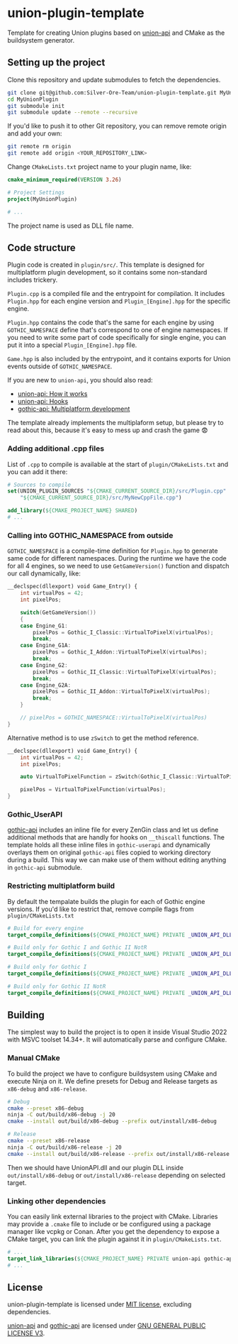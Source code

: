 ﻿# union-plugin-template

Template for creating Union plugins based on [union-api](https://gitlab.com/union-framework/union-api) and CMake as the buildsystem generator.

## Setting up the project

Clone this repository and update submodules to fetch the dependencies.

```sh
git clone git@github.com:Silver-Ore-Team/union-plugin-template.git MyUnionPlugin
cd MyUnionPlugin
git submodule init
git submodule update --remote --recursive
```

If you'd like to push it to other Git repository, you can remove remote origin and add your own:
```sh
git remote rm origin
git remote add origin <YOUR_REPOSITORY_LINK>
```

Change `CMakeLists.txt` project name to your plugin name, like:

```cmake
cmake_minimum_required(VERSION 3.26)

# Project Settings
project(MyUnionPlugin)

# ...
```

The project name is used as DLL file name.

## Code structure

Plugin code is created in `plugin/src/`.
This template is designed for multiplatform plugin development, so it contains some non-standard includes trickery. 

`Plugin.cpp` is a compiled file and the entrypoint for compilation. It includes `Plugin.hpp` for each engine version and `Plugin_[Engine].hpp` for the specific engine.

`Plugin.hpp` contains the code that's the same for each engine by using `GOTHIC_NAMESPACE` define that's correspond to one of engine namespaces.
If you need to write some part of code specifically for single engine, you can put it into a special `Plugin_[Engine].hpp` file.

`Game.hpp` is also included by the entrypoint, and it contains exports for Union events outside of `GOTHIC_NAMESPACE`. 

If you are new to `union-api`, you should also read:
* [union-api: How it works](https://gitlab.com/union-framework/union-api/-/wikis/how-it-works)
* [union-api: Hooks](https://gitlab.com/union-framework/union-api/-/wikis/Hooks)
* [gothic-api: Multiplatform development](https://gitlab.com/union-framework/gothic-api/-/wikis/Multiplatform-development)

The template already implements the multiplaform setup, but please try to read about this, because it's easy to mess up and crash the game 😨

### Adding additional .cpp files

List of `.cpp` to compile is available at the start of `plugin/CMakeLists.txt` and you can add it there:

```cmake
# Sources to compile
set(UNION_PLUGIN_SOURCES "${CMAKE_CURRENT_SOURCE_DIR}/src/Plugin.cpp"
	"${CMAKE_CURRENT_SOURCE_DIR}/src/MyNewCppFile.cpp")

add_library(${CMAKE_PROJECT_NAME} SHARED)
# ...
```

### Calling into GOTHIC_NAMESPACE from outside

`GOTHIC_NAMESPACE` is a compile-time definition for `Plugin.hpp` to generate same code for different namespaces. 
During the runtime we have the code for all 4 engines, so we need to use `GetGameVersion()` function and dispatch our call dynamically, like:

```cpp
__declspec(dllexport) void Game_Entry() {
	int virtualPos = 42;
	int pixelPos;

	switch(GetGameVersion())
	{
	case Engine_G1:
		pixelPos = Gothic_I_Classic::VirtualToPixelX(virtualPos);
		break;
	case Engine_G1A:
		pixelPos = Gothic_I_Addon::VirtualToPixelX(virtualPos);
		break;
	case Engine_G2:
		pixelPos = Gothic_II_Classic::VirtualToPixelX(virtualPos);
		break;
	case Engine_G2A:
		pixelPos = Gothic_II_Addon::VirtualToPixelX(virtualPos);
		break;
	}

	// pixelPos = GOTHIC_NAMESPACE::VirtualToPixelX(virtualPos)
}
```

Alternative method is to use `zSwitch` to get the method reference.

```cpp
__declspec(dllexport) void Game_Entry() {
	int virtualPos = 42;
	int pixelPos;

	auto VirtualToPixelFunction = zSwitch(Gothic_I_Classic::VirtualToPixelX, Gothic_I_Addon::VirtualToPixelX, Gothic_II_Classic::VirtualToPixelX, Gothic_II_Addon::VirtualToPixelX)

	pixelPos = VirtualToPixelFunction(virtualPos);
}
```

### Gothic_UserAPI

[gothic-api](https://gitlab.com/union-framework/gothic-api) includes an inline file for every ZenGin class and let us define additional methods that are handly for hooks on `__thiscall` functions.
The template holds all these inline files in `gothic-userapi` and dynamically overlays them on original `gothic-api` files copied to working directory during a build.
This way we can make use of them without editing anything in `gothic-api` submodule.

### Restricting multiplatform build

By default the tempalate builds the plugin for each of Gothic engine versions. If you'd like to restrict that, remove compile flags from `plugin/CMakeLists.txt`

```cmake
# Build for every engine
target_compile_definitions(${CMAKE_PROJECT_NAME} PRIVATE _UNION_API_DLL __G1 __G1A __G2 __G2A)

# Build only for Gothic I and Gothic II NotR
target_compile_definitions(${CMAKE_PROJECT_NAME} PRIVATE _UNION_API_DLL __G1 __G2A)

# Build only for Gothic I
target_compile_definitions(${CMAKE_PROJECT_NAME} PRIVATE _UNION_API_DLL __G1)

# Build only for Gothic II NotR
target_compile_definitions(${CMAKE_PROJECT_NAME} PRIVATE _UNION_API_DLL __G2A)
```

## Building

The simplest way to build the project is to open it inside Visual Studio 2022 with MSVC toolset 14.34+. It will automatically parse and configure CMake.

### Manual CMake

To build the project we have to configure buildsystem using CMake and execute Ninja on it. 
We define presets for Debug and Release targets as `x86-debug` and `x86-release`.

```sh
# Debug
cmake --preset x86-debug
ninja -C out/build/x86-debug -j 20
cmake --install out/build/x86-debug --prefix out/install/x86-debug

# Release
cmake --preset x86-release
ninja -C out/build/x86-release -j 20
cmake --install out/build/x86-release --prefix out/install/x86-release
```

Then we should have UnionAPI.dll and our plugin DLL inside `out/install/x86-debug` or `out/install/x86-release` depending on selected target.
 
### Linking other dependencies

You can easily link external libraries to the project with CMake. Libraries may provide a `.cmake` file to include or be configured using a package manager like vcpkg or Conan.
After you get the dependency to expose a CMake target, you can link the plugin against it in `plugin/CMakeLists.txt`.

```cmake
# ...
target_link_libraries(${CMAKE_PROJECT_NAME} PRIVATE union-api gothic-api MyDependency::MyDependency)
# ...
```

## License

union-plugin-template is licensed under [MIT license](LICENSE), excluding dependencies.

[union-api](https://gitlab.com/union-framework/union-api) and [gothic-api](https://gitlab.com/union-framework/gothic-api) are licensed under [GNU GENERAL PUBLIC LICENSE V3](https://gitlab.com/union-framework/union-api-/blob/main/LICENSE).
